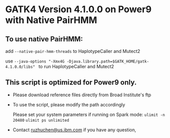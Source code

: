 # GATK4 Version 4.1.0.0 on Power9 with Native PairHMM

## To use native PairHMM:

add ```--native-pair-hmm-threads``` to HaplotypeCaller and Mutect2

use ```--java-options "-Xmx4G -Djava.library.path=$GATK_HOME/gatk-4.1.0.0/libs" ``` to run HaplotypeCaller and Mutect2

## This script is optimized for Power9 only. 
* Please download reference files directly from Broad Institute's ftp
* To use the script, please modify the path accordingly

   Please set your system parameters if running on Spark mode:
   ```ulimit -n 20480```
   ```ulimit ps unlimited```
* Contact ruzhuchen@us.ibm.com if you have any question,

